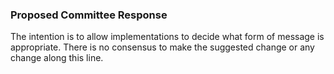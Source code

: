 ### Proposed Committee Response

The intention is to allow implementations to decide what form of message is
appropriate. There is no consensus to make the suggested change or any change
along this line.
